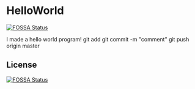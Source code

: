 # HelloWorld
[![FOSSA Status](https://app.fossa.com/api/projects/git%2Bgithub.com%2Fjoheckstrom%2FHelloWorld.svg?type=shield)](https://app.fossa.com/projects/git%2Bgithub.com%2Fjoheckstrom%2FHelloWorld?ref=badge_shield)

I made a hello world program!
git add
git commit -m "comment"
git push origin master

## License
[![FOSSA Status](https://app.fossa.com/api/projects/git%2Bgithub.com%2Fjoheckstrom%2FHelloWorld.svg?type=large)](https://app.fossa.com/projects/git%2Bgithub.com%2Fjoheckstrom%2FHelloWorld?ref=badge_large)